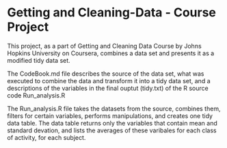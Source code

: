 # Getting and Cleaning-Data - Course Project
This project, as a part of Getting and Cleaning Data Course by Johns Hopkins University on Coursera, combines a data set and presents it as a modified tidy data set.

The CodeBook.md file describes the source of the data set, what was executed to combine the data and transform it into a tidy data set, and a descriptions of the variables in the final ouptut (tidy.txt) of the R source code Run_analysis.R

The Run_analysis.R file takes the datasets from the source, combines them, filters for certain variables, performs manipulations, and creates one tidy data table. The data table returns only the variables that contain mean and standard devation, and lists the averages of these varibales for each class of activity, for each subject.
